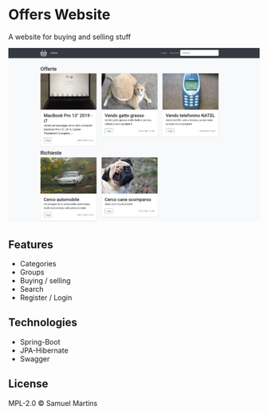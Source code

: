 # Offers Website

 A website for buying and selling stuff 
<p align="center">
  <img src="./doc/img/homepage.png"/>
</p> 

## Features

  - Categories
  - Groups
  - Buying / selling
  - Search
  - Register / Login
  

## Technologies

* Spring-Boot
* JPA-Hibernate
* Swagger

License
----

MPL-2.0 © Samuel Martins
